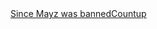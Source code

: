 <div data-type="countup" data-id="83011" class="tickcounter" style="width: 100%; position: relative; padding-bottom: 25%"><a href="//www.tickcounter.com/countup/83011/since-mayz-was-banned" title="Since Mayz was banned">Since Mayz was banned</a><a href="//www.tickcounter.com/countup" title="Countup">Countup</a></div><script>(function(d, s, id) { var js, pjs = d.getElementsByTagName(s)[0]; if (d.getElementById(id)) return; js = d.createElement(s); js.id = id; js.src = "//www.tickcounter.com/static/js/loader.js"; pjs.parentNode.insertBefore(js, pjs); }(document, "script", "tickcounter-sdk"));</script>
